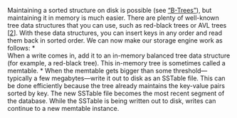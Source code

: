 
Maintaining a sorted structure on disk is possible (see [“B-Trees”](#sec_storage_b_trees)), but maintaining it
in memory is much easier. There are plenty of well-known tree data structures that you can use, such
as red-black trees or AVL trees [[2](ch03.html#Cormen2009uw)]. With
these data structures, you can insert keys in any order and read them back in sorted order. We can now make our storage engine work as follows: *  
When a write comes in, add it to an in-memory balanced tree data structure (for example, a
red-black tree). This in-memory tree is sometimes called a memtable. *  When the memtable gets bigger than some threshold—typically a few megabytes—write it out to
disk as an SSTable file. This can be done efficiently because the tree already maintains the
key-value pairs sorted by key. The new SSTable file becomes the most recent segment of the
database. While the SSTable is being written out to disk, writes can continue to a new memtable instance.